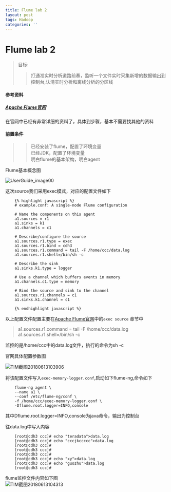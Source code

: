 ```yaml
---
title: Flume lab 2
layout: post
tags: Hadoop
categories: ''
---
```

# Flume lab 2

> 目标:
> > 打通准实时分析道路前奏，监听一个文件实时采集新增的数据输出到控制台,认清实时分析和离线分析的分区线

#### 参考资料
##### [Apache Flume官网](http://flume.apache.org/FlumeUserGuide.html)

在官网中已经有非常详细的资料了，具体到步骤，基本不需要找其他的资料

#### 前置条件
>> 已经安装了flume，配置了环境变量   
>> 已经JDK，配置了环境变量  
>> 明白flume的基本架构，明白agent  

Flume基本概念图    

![UserGuide_image00](http://p1vuoao0b.bkt.clouddn.com/JekyllWriter/UserGuide_image00.png)

这次source我们采用exec模式，对应的配置文件如下  




		{% highlight javascript %}
		# example.conf: A single-node Flume configuration

		# Name the components on this agent
		a1.sources = r1
		a1.sinks = k1
		a1.channels = c1
		
		# Describe/configure the source
		a1.sources.r1.type = exec
		a1.sources.r1.bind = cdh3
		a1.sources.r1.command = tail -F /home/ccc/data.log
		a1.sources.r1.shell=/bin/sh -c
		
		# Describe the sink
		a1.sinks.k1.type = logger
		
		# Use a channel which buffers events in memory
		a1.channels.c1.type = memory
		
		# Bind the source and sink to the channel
		a1.sources.r1.channels = c1
		a1.sinks.k1.channel = c1

		{% endhighlight javascript %}

以上配置文件配置主要在[Apache Flume官网](http://flume.apache.org/FlumeUserGuide.html)中的`exec source` 章节中  

> a1.sources.r1.command = tail -F /home/ccc/data.log  
> a1.sources.r1.shell=/bin/sh -c  

监控的是/home/ccc中的data.log文件，执行的命令为sh -c  

官网具体配置参数图  
		
![TIM截图20180613103906](http://p1vuoao0b.bkt.clouddn.com/JekyllWriter/TIM截图20180613103906.png)

将该配置文件写入`exec-memory-logger.conf`,启动如下flume-ng,命令如下  

		flume-ng agent \
		--name a1 \
		--conf /etc/flume-ng/conf \
		-f /home/ccc/exec-memory-logger.conf \
		-Dflume.root.logger=INFO,console

其中Dflume.root.logger=INFO,console为java命令，输出为控制台  

往data.log中写入内容   

		[root@cdh3 ccc]# echo "teradata">data.log
		[root@cdh3 ccc]# echo "cccjkccccc">data.log
		[root@cdh3 ccc]# 
		[root@cdh3 ccc]# 
		[root@cdh3 ccc]# 
		[root@cdh3 ccc]# echo "xy">data.log
		[root@cdh3 ccc]# echo "guozhu">data.log
		[root@cdh3 ccc]#

flume监控文件内容如下图  
![TIM截图20180613104313](http://p1vuoao0b.bkt.clouddn.com/JekyllWriter/TIM截图20180613104313.png)